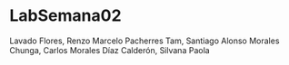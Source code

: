 # LabSemana02
Lavado Flores, Renzo Marcelo
Pacherres Tam, Santiago Alonso
Morales Chunga, Carlos Morales
Díaz Calderón, Silvana Paola
